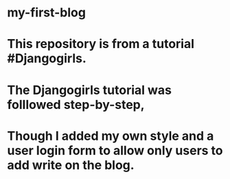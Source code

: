 # my-first-blog
# 
# This repository is from a tutorial #Djangogirls.
#
# The Djangogirls tutorial was folllowed step-by-step,

# Though I added my own style and a user login form to allow only users to add write on the blog.
